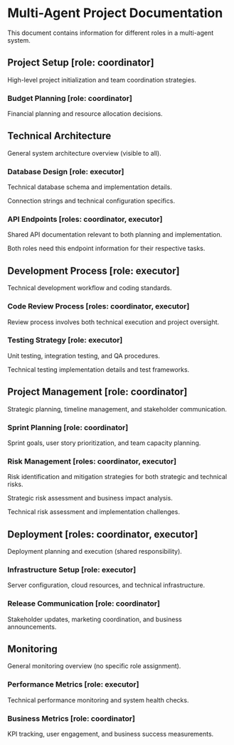 # Multi-Agent Project Documentation

This document contains information for different roles in a multi-agent system.

## Project Setup [role: coordinator]

High-level project initialization and team coordination strategies.

### Budget Planning [role: coordinator]

Financial planning and resource allocation decisions.

## Technical Architecture

General system architecture overview (visible to all).

### Database Design [role: executor]

Technical database schema and implementation details.

<!-- role: executor -->
Connection strings and technical configuration specifics.

### API Endpoints [roles: coordinator, executor]

Shared API documentation relevant to both planning and implementation.

<!-- roles: coordinator, executor -->
Both roles need this endpoint information for their respective tasks.

## Development Process [role: executor]

Technical development workflow and coding standards.

### Code Review Process [roles: coordinator, executor]

Review process involves both technical execution and project oversight.

### Testing Strategy [role: executor]

Unit testing, integration testing, and QA procedures.

<!-- role: executor -->
Technical testing implementation details and test frameworks.

## Project Management [role: coordinator]

Strategic planning, timeline management, and stakeholder communication.

### Sprint Planning [role: coordinator]

Sprint goals, user story prioritization, and team capacity planning.

### Risk Management [roles: coordinator, executor]

Risk identification and mitigation strategies for both strategic and technical risks.

<!-- role: coordinator -->
Strategic risk assessment and business impact analysis.

<!-- role: executor -->
Technical risk assessment and implementation challenges.

## Deployment [roles: coordinator, executor]

Deployment planning and execution (shared responsibility).

### Infrastructure Setup [role: executor]

Server configuration, cloud resources, and technical infrastructure.

### Release Communication [role: coordinator]

Stakeholder updates, marketing coordination, and business announcements.

## Monitoring

General monitoring overview (no specific role assignment).

### Performance Metrics [role: executor]

Technical performance monitoring and system health checks.

### Business Metrics [role: coordinator]

KPI tracking, user engagement, and business success measurements.